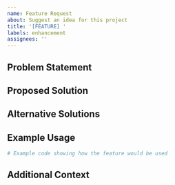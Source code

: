 ```yaml
---
name: Feature Request
about: Suggest an idea for this project
title: '[FEATURE] '
labels: enhancement
assignees: ''
---
```


## Problem Statement
<!-- A clear and concise description of what problem this feature would solve -->

## Proposed Solution
<!-- A clear and concise description of what you want to happen -->

## Alternative Solutions
<!-- A clear and concise description of any alternative solutions or features you've considered -->

## Example Usage
<!-- If applicable, provide example code or usage scenarios -->
```python
# Example code showing how the feature would be used
```

## Additional Context
<!-- Add any other context or screenshots about the feature request here -->
